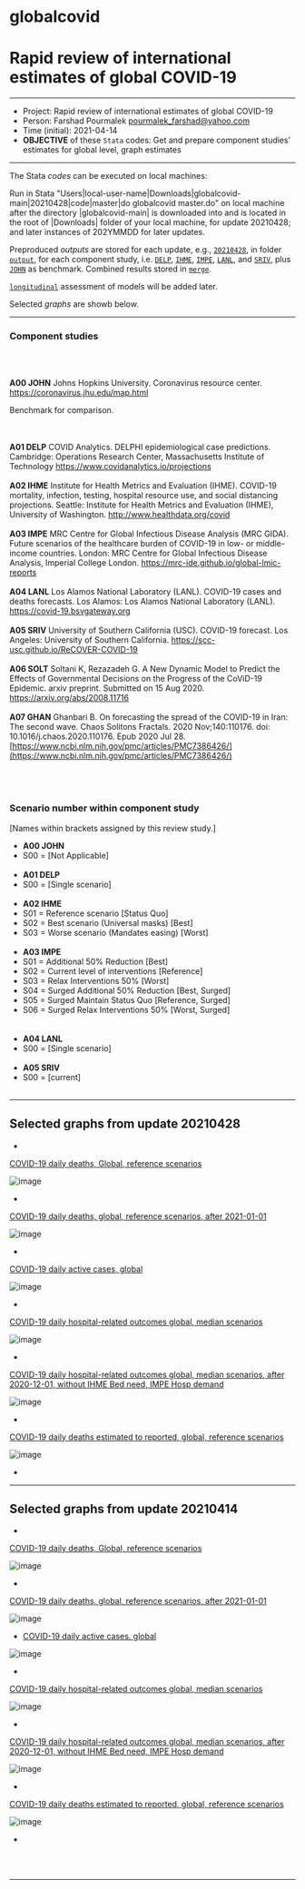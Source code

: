 # globalcovid
# Rapid review of international estimates of global COVID-19

********************************************************************************************************************************************
* Project: Rapid review of international estimates of global COVID-19
* Person: Farshad Pourmalek pourmalek_farshad@yahoo.com
* Time (initial): 2021-04-14
* **OBJECTIVE** of these `Stata` codes: Get and prepare component studies' estimates for global level, graph estimates
********************************************************************************************************************************************

The Stata _codes_ can be executed on local machines:

Run in Stata "Users|local-user-name|Downloads|globalcovid-main|20210428|code|master|do globalcovid master.do" on local machine after the directory |globalcovid-main| is downloaded into and is located in the root of |Downloads| folder of your local machine, for update 20210428; and later instances of 202YMMDD for later updates.

Preproduced _outputs_ are stored for each update, e.g., [`20210428`](https://github.com/pourmalek/globalcovid/tree/main/20210428), in folder [`output`](https://github.com/pourmalek/globalcovid/tree/main/20210428/output), for each component study, i.e. [`DELP`](https://github.com/pourmalek/globalcovid/tree/main/20210428/output/DELP), [`IHME`](https://github.com/pourmalek/globalcovid/tree/main/20210428/output/IHME), [`IMPE`](https://github.com/pourmalek/globalcovid/tree/main/20210428/output/IMPE), [`LANL`](https://github.com/pourmalek/globalcovid/tree/main/20210428/output/LANL), and [`SRIV`](https://github.com/pourmalek/globalcovid/tree/main/20210428/output/SRIV), plus [`JOHN`](https://github.com/pourmalek/globalcovid/tree/main/20210428/output/JOHN) as benchmark. Combined results stored in [`merge`](https://github.com/pourmalek/globalcovid/tree/main/20210428/output/merge). 

[`longitudinal`](https://github.com/pourmalek/globalcovid/tree/main/longitudinal) assessment of models will be added later. 

Selected _graphs_ are showb below. 

********************************************************************************************************************************************

### Component studies

<br/><br/>

**A00 JOHN**
Johns Hopkins University. Coronavirus resource center. https://coronavirus.jhu.edu/map.html 

Benchmark for comparison.

<br/><br/>
**A01 DELP** 
COVID Analytics. DELPHI epidemiological case predictions. Cambridge: Operations Research Center, Massachusetts Institute of Technology https://www.covidanalytics.io/projections
<br/><br/>
**A02 IHME** 
Institute for Health Metrics and Evaluation (IHME). COVID-19 mortality, infection, testing, hospital resource use, and social distancing projections. Seattle: Institute for Health Metrics and Evaluation (IHME), University of Washington. http://www.healthdata.org/covid
<br/><br/>
**A03 IMPE** 
MRC Centre for Global Infectious Disease Analysis (MRC GIDA). Future scenarios of the healthcare burden of COVID-19 in low- or middle-income countries. London: MRC Centre for Global Infectious Disease Analysis, Imperial College London. https://mrc-ide.github.io/global-lmic-reports
<br/><br/>
**A04 LANL** 
Los Alamos National Laboratory (LANL). COVID-19 cases and deaths forecasts. Los Alamos: Los Alamos National Laboratory (LANL). https://covid-19.bsvgateway.org
<br/><br/>
**A05 SRIV**
University of Southern California (USC). COVID-19 forecast. Los Angeles: University of Southern California. https://scc-usc.github.io/ReCOVER-COVID-19
<br/><br/>
**A06 SOLT**
Soltani K, Rezazadeh G. A New Dynamic Model to Predict the Effects of Governmental Decisions on the Progress of the CoViD-19 Epidemic. arxiv preprint. Submitted on 15 Aug 2020. https://arxiv.org/abs/2008.11716
<br/><br/>
**A07 GHAN**
Ghanbari B. On forecasting the spread of the COVID-19 in Iran: The second wave. Chaos Solitons Fractals. 2020 Nov;140:110176. doi: 10.1016/j.chaos.2020.110176. Epub 2020 Jul 28. [https://www.ncbi.nlm.nih.gov/pmc/articles/PMC7386426/](https://www.ncbi.nlm.nih.gov/pmc/articles/PMC7386426/)
<br/><br/>
<br/><br/>

### Scenario number within component study


[Names within brackets assigned by this review study.]

* **A00 JOHN**
* S00 = [Not Applicable]
<br/><br/>
* **A01 DELP** 
* S00 = [Single scenario]
<br/><br/>
* **A02 IHME** 
* S01 = Reference scenario [Status Quo] 
* S02 = Best scenario (Universal masks) [Best]
* S03 = Worse scenario (Mandates easing) [Worst] 
<br/><br/>
* **A03 IMPE** 
* S01 = Additional 50% Reduction [Best]	
* S02 = Current level of interventions [Reference] 			
* S03 = Relax Interventions 50% [Worst]
* S04 = Surged Additional 50% Reduction [Best, Surged]
* S05 = Surged Maintain Status Quo [Reference, Surged] 	
* S06 = Surged Relax Interventions 50% [Worst, Surged]	
<br/><br/>
* **A04 LANL** 
* S00 = [Single scenario]
<br/><br/>
* **A05 SRIV**
* S00 = [current]
<br/><br/>

********************************************************************************************************************************************

## Selected graphs from update 20210428

*
[COVID-19 daily deaths, Global, reference scenarios](https://github.com/pourmalek/globalcovid/blob/main/20210428/output/merge/graph%2011%20COVID-19%20daily%20deaths%2C%20global%2C%20reference%20scenarios.pdf)

![image](https://user-images.githubusercontent.com/30849720/116601081-e4d06200-a8de-11eb-997e-5f9d4f0ebe3e.png)


*
[COVID-19 daily deaths, global, reference scenarios, after 2021-01-01](https://github.com/pourmalek/globalcovid/blob/main/20210428/output/merge/graph%2012%20COVID-19%20daily%20deaths%2C%20global%2C%20reference%20scenarios%2C%202021-01-01%20on.pdf)

![image](https://user-images.githubusercontent.com/30849720/116601258-26f9a380-a8df-11eb-83c7-2f7b924ffcbb.png)

* 
[COVID-19 daily active cases, global](https://github.com/pourmalek/globalcovid/blob/main/20210428/output/merge/graph%2061%20COVID-19%20daily%20active%20cases.pdf)

![image](https://user-images.githubusercontent.com/30849720/116601405-54dee800-a8df-11eb-861c-dab802964208.png)

*
[COVID-19 daily hospital-related outcomes global, median scenarios](https://github.com/pourmalek/globalcovid/blob/main/20210428/output/merge/graph%2071%20COVID-19%20hospital-related%20outcomes.pdf)

![image](https://user-images.githubusercontent.com/30849720/116601531-78099780-a8df-11eb-8a75-68e53678520a.png)

*
[COVID-19 daily hospital-related outcomes global, median scenarios, after 2020-12-01, without IHME Bed need, IMPE Hosp demand](https://github.com/pourmalek/globalcovid/blob/main/20210428/output/merge/graph%2073%20COVID-19%20hospital-related%20outcomes%2C%20wo%20extremes%2C%202021-01-01%20on.pdf)

![image](https://user-images.githubusercontent.com/30849720/116601654-9374a280-a8df-11eb-9001-0877be166612.png)

*

[COVID-19 daily deaths estimated to reported, global, reference scenarios](https://github.com/pourmalek/globalcovid/blob/main/20210428/output/merge/graph%2092%20COVID-19%20daily%20deaths%20estimated%20to%20reported%2C%20global%2C%20reference%20scenarios%2C%202021-01-01%20on.pdf)

![image](https://user-images.githubusercontent.com/30849720/116601776-b606bb80-a8df-11eb-88ca-467fb0328db7.png)

*


********************************************************************************************************************************************

## Selected graphs from update 20210414

*
[COVID-19 daily deaths, Global, reference scenarios](https://github.com/pourmalek/globalcovid/blob/main/20210414/output/merge/graph%2011%20COVID-19%20daily%20deaths%2C%20global%2C%20reference%20scenarios.pdf)

![image](https://user-images.githubusercontent.com/30849720/116565488-c8bac980-a8ba-11eb-80a8-7d4496ed217c.png)

*
[COVID-19 daily deaths, global, reference scenarios, after 2021-01-01](https://github.com/pourmalek/globalcovid/blob/main/20210414/output/merge/graph%2012%20COVID-19%20daily%20deaths%2C%20global%2C%20reference%20scenarios%2C%202021-01-01%20on.pdf)

![image](https://user-images.githubusercontent.com/30849720/116574073-3b7b7300-a8c2-11eb-9800-d7180c3e6f58.png)

* [COVID-19 daily active cases, global](https://github.com/pourmalek/globalcovid/blob/main/20210414/output/merge/graph%2061%20COVID-19%20daily%20active%20cases.pdf)

![image](https://user-images.githubusercontent.com/30849720/116574409-885f4980-a8c2-11eb-9561-785adab428ba.png)

*
[COVID-19 daily hospital-related outcomes global, median scenarios](https://github.com/pourmalek/globalcovid/blob/main/20210414/output/merge/graph%2071%20COVID-19%20hospital-related%20outcomes.pdf)

![image](https://user-images.githubusercontent.com/30849720/116574621-c3617d00-a8c2-11eb-80bb-fe9064b501ff.png)

*
[COVID-19 daily hospital-related outcomes global, median scenarios, after 2020-12-01, without IHME Bed need, IMPE Hosp demand](https://github.com/pourmalek/globalcovid/blob/main/20210414/output/merge/graph%2073%20COVID-19%20hospital-related%20outcomes%2C%20wo%20extremes%2C%202021-01-01%20on.pdf)

![image](https://user-images.githubusercontent.com/30849720/116574950-11768080-a8c3-11eb-8b7f-1e94a31ec1e7.png)

*

[COVID-19 daily deaths estimated to reported, global, reference scenarios](https://github.com/pourmalek/globalcovid/blob/main/20210414/output/merge/graph%2092%20COVID-19%20daily%20deaths%20estimated%20to%20reported%2C%20global%2C%20reference%20scenarios%2C%202021-01-01%20on.pdf)

![image](https://user-images.githubusercontent.com/30849720/116581330-10e0e880-a8c9-11eb-904e-9edadf98b072.png)

*
<br/><br/>

********************************************************************************************************************************************
